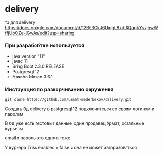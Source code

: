 # delivery

тз для delivery https://docs.google.com/document/d/12B63CkJ6UmgL8xdt8QqqkYvvjhwWffjUo0iZe-jGwAs/edit?usp=sharing

### При разрабобтке используется

* java version "11"
* javac 11
* Sring Boot 2.3.0.RELEASE
* Postgresql 12
* Apache Maven 3.6.1

### Инструкция по разворчиванию окружения

```
git clone https://github.com/urmat-mederbekov/delivery.git
```
Создать бд delivery в postgresql 12
подключитсься со своим логином и паролем

В бд уже есть тестовые данные: один продавец Урмат, остальные курьеры

email и пароль это одно и тоже

У курьера Triss enabled = false и она не может авторизоваться
